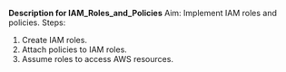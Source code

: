 **Description for IAM_Roles_and_Policies**
Aim: Implement IAM roles and policies.
Steps:
1. Create IAM roles.
2. Attach policies to IAM roles.
3. Assume roles to access AWS resources.
